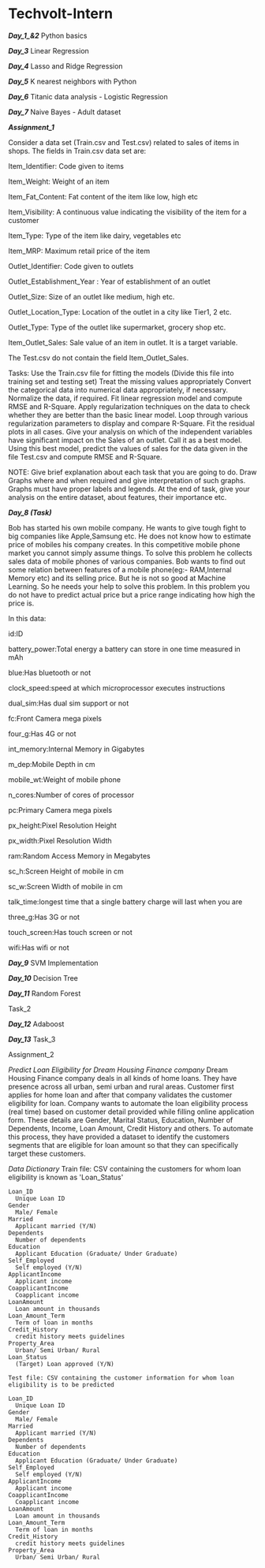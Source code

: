 # Techvolt-Intern

***Day_1_&_2_***
  Python basics

***Day_3***
  Linear Regression

***Day_4***
  Lasso and Ridge Regression

***Day_5***
  K nearest neighbors with Python

***Day_6***
  Titanic data analysis - Logistic Regression

***Day_7***
  Naive Bayes - Adult dataset
  
 ***Assignment_1***
 
 Consider a data set (Train.csv and Test.csv) related to sales of items in shops. The fields in Train.csv data set are:

  Item_Identifier: Code given to items

  Item_Weight: Weight of an item

  Item_Fat_Content: Fat content of the item like low, high etc

  Item_Visibility: A continuous value indicating the visibility of the item for a customer

  Item_Type: Type of the item like dairy, vegetables etc

  Item_MRP: Maximum retail price of the item

  Outlet_Identifier: Code given to outlets

  Outlet_Establishment_Year : Year of establishment of an outlet

  Outlet_Size: Size of an outlet like medium, high etc.

  Outlet_Location_Type: Location of the outlet in a city like Tier1, 2 etc.

  Outlet_Type: Type of the outlet like supermarket, grocery shop etc.

  Item_Outlet_Sales: Sale value of an item in outlet. It is a target variable.

  The Test.csv do not contain the field Item_Outlet_Sales.

Tasks:
  Use the Train.csv file for fitting the models (Divide this file into training set and testing set)
  Treat the missing values appropriately
  Convert the categorical data into numerical data appropriately, if necessary.
  Normalize the data, if required.
  Fit linear regression model and compute RMSE and R-Square.
  Apply regularization techniques on the data to check whether they are better than the basic linear model. Loop through various regularization parameters to display and compare R-Square.
  Fit the residual plots in all cases.
  Give your analysis on which of the independent variables have significant impact on the Sales of an outlet. Call it as a best model.
  Using this best model, predict the values of sales for the data given in the file Test.csv and compute RMSE and R-Square.

NOTE:
  Give brief explanation about each task that you are going to do.
  Draw Graphs where and when required and give interpretation of such graphs.
  Graphs must have proper labels and legends. 
  At the end of task, give your analysis on the entire dataset, about features, their importance etc.

***Day_8 (Task)***

  Bob has started his own mobile company. He wants to give tough fight to big companies like Apple,Samsung etc.
  He does not know how to estimate price of mobiles his company creates. In this competitive mobile phone market you cannot simply assume things. To solve this problem he collects sales data of mobile phones of various companies.
  Bob wants to find out some relation between features of a mobile phone(eg:- RAM,Internal Memory etc) and its selling price. But he is not so good at Machine Learning. So he needs your help to solve this problem.
  In this problem you do not have to predict actual price but a price range indicating how high the price is.
 
In this data:

  id:ID

  battery_power:Total energy a battery can store in one time measured in mAh
  
  blue:Has bluetooth or not
  
  clock_speed:speed at which microprocessor executes instructions
  
  dual_sim:Has dual sim support or not
  
  fc:Front Camera mega pixels
  
  four_g:Has 4G or not
  
  int_memory:Internal Memory in Gigabytes
  
  m_dep:Mobile Depth in cm
  
  mobile_wt:Weight of mobile phone
  
  n_cores:Number of cores of processor
  
  pc:Primary Camera mega pixels
  
  px_height:Pixel Resolution Height
  
  px_width:Pixel Resolution Width
  
  ram:Random Access Memory in Megabytes
  
  sc_h:Screen Height of mobile in cm
  
  sc_w:Screen Width of mobile in cm
  
  talk_time:longest time that a single battery charge will last when you are
  
  three_g:Has 3G or not
  
  touch_screen:Has touch screen or not
  
  wifi:Has wifi or not

***Day_9***
  SVM Implementation


***Day_10***
  Decision Tree

***Day_11***
  Random Forest
  
  
  Task_2

***Day_12***
  Adaboost

***Day_13***
  Task_3
  
  Assignment_2
  
  
  *Predict Loan Eligibility for Dream Housing Finance company*
      Dream Housing Finance company deals in all kinds of home loans. They have presence across all urban, semi urban and rural areas. Customer first applies for home loan and after that company validates the customer eligibility for loan.
      Company wants to automate the loan eligibility process (real time) based on customer detail provided while filling online application form. These details are Gender, Marital Status, Education, Number of Dependents, Income, Loan Amount, Credit History and others. To automate this process, they have provided a dataset to identify the customers segments that are eligible for loan amount so that they can specifically target these customers.

  *Data Dictionary*
    Train file: CSV containing the customers for whom loan eligibility is known as 'Loan_Status'
    
    Loan_ID
      Unique Loan ID
    Gender
      Male/ Female
    Married
      Applicant married (Y/N)
    Dependents
      Number of dependents
    Education
      Applicant Education (Graduate/ Under Graduate)
    Self_Employed
      Self employed (Y/N)
    ApplicantIncome
      Applicant income
    CoapplicantIncome
      Coapplicant income
    LoanAmount
      Loan amount in thousands
    Loan_Amount_Term
      Term of loan in months
    Credit_History
      credit history meets guidelines
    Property_Area
      Urban/ Semi Urban/ Rural
    Loan_Status
      (Target) Loan approved (Y/N)
 
    Test file: CSV containing the customer information for whom loan eligibility is to be predicted

    Loan_ID
      Unique Loan ID
    Gender
      Male/ Female
    Married
      Applicant married (Y/N)
    Dependents
      Number of dependents
    Education
      Applicant Education (Graduate/ Under Graduate)
    Self_Employed
      Self employed (Y/N)
    ApplicantIncome
      Applicant income
    CoapplicantIncome
      Coapplicant income
    LoanAmount
      Loan amount in thousands
    Loan_Amount_Term
      Term of loan in months
    Credit_History
      credit history meets guidelines
    Property_Area
      Urban/ Semi Urban/ Rural


